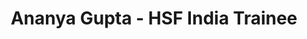 ---
layout: fellow
pagetype: trainee
permalink: /trainees/AnanyaGupta.html
myname: Ananya Gupta
title: Ananya Gupta - HSF India Trainee
active: true
dates:
  start: 2023-06-14
  end: 2023-09-30
photo: /assets/images/team/Ananya-Gupta.png
institution: Indira Gandhi Delhi Technical University for Women
website:
e-mail: ananyaguptawork1@gmail.com
project_title: Julia Interface Integration for PODIO - Enhancing Functionality and Performance
project_goal: >
  The primary objective of this project is to develop a comprehensive Julia backend for the PODIO library, focusing on delivering enhanced functionality and performance. By completing the necessary feature set required for the Julia backend, the project will establish a robust and efficient integration. Thorough testing, with a specific emphasis on performance evaluation, will be conducted to ensure the reliability and efficiency of the Julia backend. The successful implementation of the Julia backend will enable seamless integration into the High-Energy Physics (HEP) ecosystem. This integration will empower researchers and data scientists in the HEP field to harness the combined advantages of PODIO's powerful data modeling capabilities and the high-performance computing environment provided by Julia.
mentors:
- Benedikt Hegner (CERN), Graeme A Stewart (CERN)
proposal: /assets/pdf/Julia_Interface_Integration_for_PODIO-Enhancing_Functionality_and_Performance.pdf
presentations:
github-username: Ananya2003Gupta
linkedin-profile: https://www.linkedin.com/in/ananyagupta05/
current_status: >
---